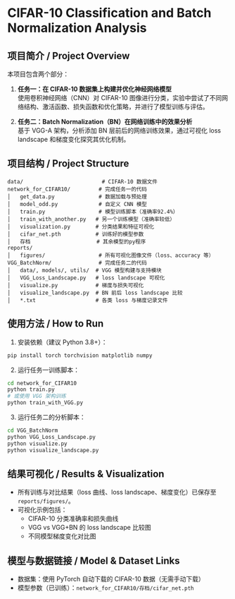 # CIFAR-10 Classification and Batch Normalization Analysis

## 项目简介 / Project Overview

本项目包含两个部分：

1. **任务一：在 CIFAR-10 数据集上构建并优化神经网络模型**  
   使用卷积神经网络（CNN）对 CIFAR-10 图像进行分类，实验中尝试了不同网络结构、激活函数、损失函数和优化策略，并进行了模型训练与评估。

2. **任务二：Batch Normalization（BN）在网络训练中的效果分析**  
   基于 VGG-A 架构，分析添加 BN 层前后的网络训练效果，通过可视化 loss landscape 和梯度变化探究其优化机制。

## 项目结构 / Project Structure

```
data/                         # CIFAR-10 数据文件
network_for_CIFAR10/         # 完成任务一的代码
│   get_data.py              # 数据加载与预处理
│   model_odd.py             # 自定义 CNN 模型
│   train.py                 # 模型训练脚本（准确率92.4%）
│   train_with_another.py   # 另一个训练模型（准确率较低）
│   visualization.py        # 分类结果和特征可视化
│   cifar_net.pth           # 训练好的模型参数
│   存档                     # 其余模型的py程序 
reports/
│   figures/                 # 所有可视化图像文件（loss、accuracy 等）
VGG_BatchNorm/               # 完成任务二的代码
│   data/, models/, utils/  # VGG 模型构建与支持模块
│   VGG_Loss_Landscape.py   # loss landscape 可视化
│   visualize.py            # 梯度与损失可视化
│   visualize_landscape.py  # BN 前后 loss landscape 比较
│   *.txt                   # 各类 loss 与梯度记录文件
```

## 使用方法 / How to Run

1. 安装依赖（建议 Python 3.8+）：

```bash
pip install torch torchvision matplotlib numpy
```

2. 运行任务一训练脚本：

```bash
cd network_for_CIFAR10
python train.py
# 或使用 VGG 架构训练
python train_with_VGG.py
```

3. 运行任务二的分析脚本：

```bash
cd VGG_BatchNorm
python VGG_Loss_Landscape.py
python visualize.py
python visualize_landscape.py
```

## 结果可视化 / Results & Visualization

- 所有训练与对比结果（loss 曲线、loss landscape、梯度变化）已保存至 `reports/figures/`。
- 可视化示例包括：
  - CIFAR-10 分类准确率和损失曲线
  - VGG vs VGG+BN 的 loss landscape 比较图
  - 不同模型梯度变化对比图

## 模型与数据链接 / Model & Dataset Links

- 数据集：使用 PyTorch 自动下载的 CIFAR-10 数据（无需手动下载）
- 模型参数（已训练）：`network_for_CIFAR10/存档/cifar_net.pth`  

